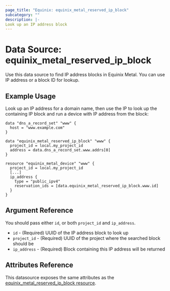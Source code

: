 ```yaml
---
page_title: "Equinix: equinix_metal_reserved_ip_block"
subcategory: ""
description: |-
Look up an IP address block
---
```


# Data Source: equinix\_metal\_reserved\_ip\_block

Use this data source to find IP address blocks in Equinix Metal. You can use IP address or a block ID for lookup.

## Example Usage

Look up an IP address for a domain name, then use the IP to look up the containing IP block and run a device with IP address from the block:

```hcl
data "dns_a_record_set" "www" {
  host = "www.example.com"
}

data "equinix_metal_reserved_ip_block" "www" {
  project_id = local.my_project_id
  address = data.dns_a_record_set.www.addrs[0]
}

resource "equinix_metal_device" "www" {
  project_id = local.my_project_id
  [...]
  ip_address {
    type = "public_ipv4"
    reservation_ids = [data.equinix_metal_reserved_ip_block.www.id]
  }
}
```

## Argument Reference

You should pass either `id`, or both `project_id` and `ip_address`.

* `id` - (Required) UUID of the IP address block to look up
* `project_id` - (Required) UUID of the project where the searched block should be
* `ip_address` - (Required) Block containing this IP address will be returned

## Attributes Reference

This datasource exposes the same attributes as the [equinix_metal_reserved_ip_block resource](../resources/metal_reserved_ip_block.md).

